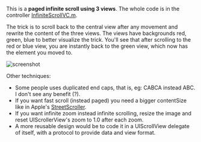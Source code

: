 This is a **paged infinite scroll using 3 views**. The whole code is in the controller [InfiniteScrollVC.m](https://github.com/j4n0/scrollview-infinite/blob/master/scrollview-infinite/sources/InfiniteScrollVC.m).

The trick is to scroll back to the central view after any movement and rewrite the content of the three views. 
The views have backgrounds red, green, blue to better visualize the trick. 
You'll see that after scrolling to the red or blue view, you are instantly back to the green view, which now has the element you moved to.

![screenshot](https://raw.github.com/j4n0/scrollview-infinite/master/scrollview-infinite/sources/resources/screenshot.png)

Other techniques:
- Some people uses duplicated end caps, that is, eg: CABCA instead ABC. I don't see any benefit (?).
- If you want fast scroll (instead paged) you need a bigger contentSize like in Apple's [StreetScroller](http://developer.apple.com/library/ios/#samplecode/StreetScroller/Introduction/Intro.html#//apple_ref/doc/uid/DTS40011102).
- If you want infinite zoom instead infinite scrolling, resize the image and reset UIScrollerView's zoom to 1.0 after each zoom.
- A more reusable design would be to code it in a UIScrollView delegate of itself, with a protocol to provide data and view format.
